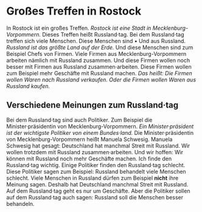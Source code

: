 # Großes Treffen in Rostock

In Rostock ist ein großes Treffen. 
*Rostock ist eine Stadt in Mecklenburg-Vorpommern.* Dieses Treffen heißt Russland·tag. Bei dem Russland·tag treffen sich viele Menschen. Diese Menschen sind • Und aus Russland. 
*Russland ist das größte Land auf der Erde.* Und diese Menschen sind zum Beispiel Chefs von Firmen. Viele Firmen aus Mecklenburg-Vorpommern arbeiten nämlich mit Russland zusammen. Und diese Firmen wollen noch besser mit Firmen aus Russland zusammen·arbeiten. Diese Firmen wollen zum Beispiel mehr Geschäfte mit Russland machen. *Das heißt:* 
*Die Firmen wollen Waren nach Russland verkaufen.* 
*Oder die Firmen wollen Waren aus Russland kaufen.* 

## Verschiedene Meinungen zum Russland·tag
Bei dem Russland·tag sind auch Politiker. Zum Beispiel die Minister·präsidentin von Mecklenburg-Vorpommern. 
*Ein Minister·präsident ist der wichtigste Politiker von einem Bundes·land.* Die Minister·präsidentin von Mecklenburg-Vorpommern heißt Manuela Schwesig. Manuela Schwesig hat gesagt: Deutschland hat manchmal Streit mit Russland. Wir wollen trotzdem mit Russland zusammen·arbeiten. Und wir hoffen: Wir können mit Russland noch mehr Geschäfte machen. Ich finde den Russland·tag wichtig. 
Einige Politiker finden den Russland·tag schlecht. Diese Politiker sagen zum Beispiel: Russland behandelt viele Menschen schlecht. Viele Menschen in Russland dürfen zum Beispiel **nicht** ihre Meinung sagen. Deshalb hat Deutschland manchmal Streit mit Russland. Auf dem Russland·tag geht es nur um Geschäfte. Aber die Politiker sollen auf dem Russland·tag auch sagen: Russland soll die Menschen besser behandeln. 
